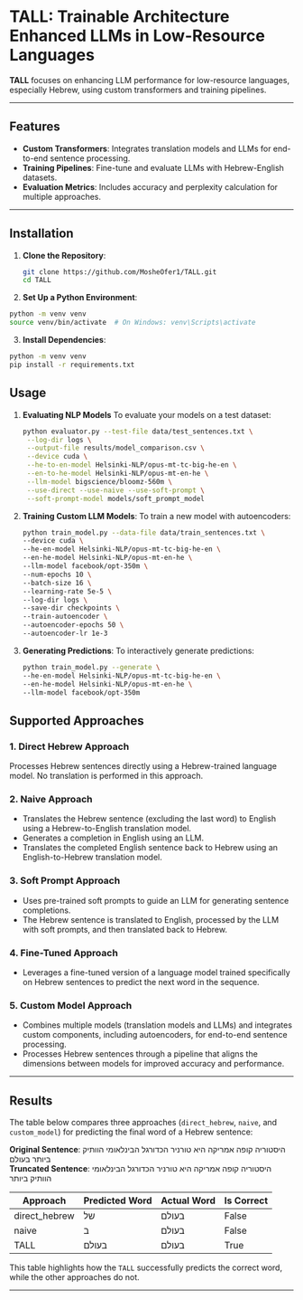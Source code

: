 # TALL: Trainable Architecture Enhanced LLMs in Low-Resource Languages

**TALL** focuses on enhancing LLM performance for low-resource languages, especially Hebrew, using custom transformers and training pipelines.

---

## Features

- **Custom Transformers**: Integrates translation models and LLMs for end-to-end sentence processing.
- **Training Pipelines**: Fine-tune and evaluate LLMs with Hebrew-English datasets.
- **Evaluation Metrics**: Includes accuracy and perplexity calculation for multiple approaches.

---

## Installation

1. **Clone the Repository**:
   ```bash
   git clone https://github.com/MosheOfer1/TALL.git
   cd TALL
   ```
2. **Set Up a Python Environment**:
  ```bash
  python -m venv venv
  source venv/bin/activate  # On Windows: venv\Scripts\activate
  ```
3. **Install Dependencies**:
  ```bash
  python -m venv venv
  pip install -r requirements.txt
  ```

## Usage
1. **Evaluating NLP Models**
   To evaluate your models on a test dataset:
   ```bash
   python evaluator.py --test-file data/test_sentences.txt \
    --log-dir logs \
    --output-file results/model_comparison.csv \
    --device cuda \
    --he-to-en-model Helsinki-NLP/opus-mt-tc-big-he-en \
    --en-to-he-model Helsinki-NLP/opus-mt-en-he \
    --llm-model bigscience/bloomz-560m \
    --use-direct --use-naive --use-soft-prompt \
    --soft-prompt-model models/soft_prompt_model
   ```
2. **Training Custom LLM Models**:
   To train a new model with autoencoders:
    ```bash
    python train_model.py --data-file data/train_sentences.txt \
    --device cuda \
    --he-en-model Helsinki-NLP/opus-mt-tc-big-he-en \
    --en-he-model Helsinki-NLP/opus-mt-en-he \
    --llm-model facebook/opt-350m \
    --num-epochs 10 \
    --batch-size 16 \
    --learning-rate 5e-5 \
    --log-dir logs \
    --save-dir checkpoints \
    --train-autoencoder \
    --autoencoder-epochs 50 \
    --autoencoder-lr 1e-3
    ```
3. **Generating Predictions**:
  To interactively generate predictions:
    ```bash
    python train_model.py --generate \
    --he-en-model Helsinki-NLP/opus-mt-tc-big-he-en \
    --en-he-model Helsinki-NLP/opus-mt-en-he \
    --llm-model facebook/opt-350m
    ```

## Supported Approaches

### 1. **Direct Hebrew Approach**
Processes Hebrew sentences directly using a Hebrew-trained language model. No translation is performed in this approach.

### 2. **Naive Approach**
- Translates the Hebrew sentence (excluding the last word) to English using a Hebrew-to-English translation model.
- Generates a completion in English using an LLM.
- Translates the completed English sentence back to Hebrew using an English-to-Hebrew translation model.

### 3. **Soft Prompt Approach**
- Uses pre-trained soft prompts to guide an LLM for generating sentence completions.
- The Hebrew sentence is translated to English, processed by the LLM with soft prompts, and then translated back to Hebrew.

### 4. **Fine-Tuned Approach**
- Leverages a fine-tuned version of a language model trained specifically on Hebrew sentences to predict the next word in the sequence.

### 5. **Custom Model Approach**
- Combines multiple models (translation models and LLMs) and integrates custom components, including autoencoders, for end-to-end sentence processing.
- Processes Hebrew sentences through a pipeline that aligns the dimensions between models for improved accuracy and performance.

---

## Results

The table below compares three approaches (`direct_hebrew`, `naive`, and `custom_model`) for predicting the final word of a Hebrew sentence:

**Original Sentence**: היסטוריה קופה אמריקה היא טורניר הכדורגל הבינלאומי הוותיק ביותר בעולם  
**Truncated Sentence**: היסטוריה קופה אמריקה היא טורניר הכדורגל הבינלאומי הוותיק ביותר  

| Approach       | Predicted Word | Actual Word | Is Correct |
|----------------|----------------|-------------|------------|
| direct_hebrew  | של            | בעולם       | False      |
| naive          | ב             | בעולם       | False      |
| TALL   | בעולם         | בעולם       | True       |

This table highlights how the `TALL` successfully predicts the correct word, while the other approaches do not.

---

